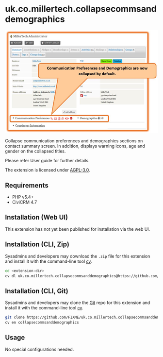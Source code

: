 # uk.co.millertech.collapsecommsanddemographics

![Screenshot](images/screenshot.png)

Collapse communication preferences and demographics sections on contact summary screen. In addition, displays warning icons, age and gender on the collapsed titles. 

Please refer User guide for further details.

The extension is licensed under [AGPL-3.0](LICENSE.txt).

## Requirements

* PHP v5.4+
* CiviCRM 4.7

## Installation (Web UI)

This extension has not yet been published for installation via the web UI.

## Installation (CLI, Zip)

Sysadmins and developers may download the `.zip` file for this extension and
install it with the command-line tool [cv](https://github.com/civicrm/cv).

```bash
cd <extension-dir>
cv dl uk.co.millertech.collapsecommsanddemographics@https://github.com/donchamil/uk.co.millertech.collapsecommsanddemographics/archive/master.zip
```

## Installation (CLI, Git)

Sysadmins and developers may clone the [Git](https://en.wikipedia.org/wiki/Git) repo for this extension and
install it with the command-line tool [cv](https://github.com/civicrm/cv).

```bash
git clone https://github.com/FIXME/uk.co.millertech.collapsecommsanddemographics.git
cv en collapsecommsanddemographics
```

## Usage

No special configurations needed.
